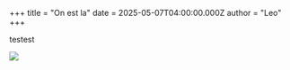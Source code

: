 +++
title = "On est la"
date = 2025-05-07T04:00:00.000Z
author = "Leo"
+++

testest

![](/images/favicon.png)
